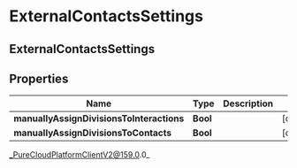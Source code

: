 # ExternalContactsSettings

## ExternalContactsSettings

## Properties

|Name | Type | Description | Notes|
|------------ | ------------- | ------------- | -------------|
| **manuallyAssignDivisionsToInteractions** | **Bool** |  | [optional] |
| **manuallyAssignDivisionsToContacts** | **Bool** |  | [optional] |



_PureCloudPlatformClientV2@159.0.0_
